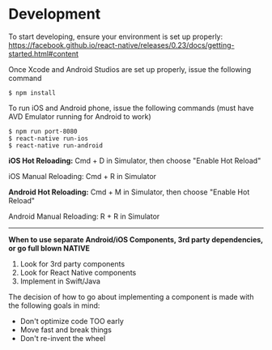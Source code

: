 # Development

To start developing, ensure your environment is set up properly: https://facebook.github.io/react-native/releases/0.23/docs/getting-started.html#content

Once Xcode and Android Studios are set up properly, issue the following command
```
$ npm install
```

To run iOS and Android phone, issue the following commands (must have AVD Emulator running for Android to work)
```
$ npm run port-8080
$ react-native run-ios
$ react-native run-android
```

<b>iOS Hot Reloading:</b> Cmd + D in Simulator, then choose "Enable Hot Reload"

iOS Manual Reloading: Cmd + R in Simulator

<b>Android Hot Reloading:</b> Cmd + M in Simulator, then choose "Enable Hot Reload"

Android Manual Reloading: R + R in Simulator

-------------------------------------------------------------------------------------------------
<b>When to use separate Android/iOS Components, 3rd party dependencies, or go full blown NATIVE</b>

1. Look for 3rd party components
2. Look for React Native components
3. Implement in Swift/Java

The decision of how to go about implementing a component is made with the following goals in mind:

* Don't optimize code TOO early
* Move fast and break things
* Don't re-invent the wheel
